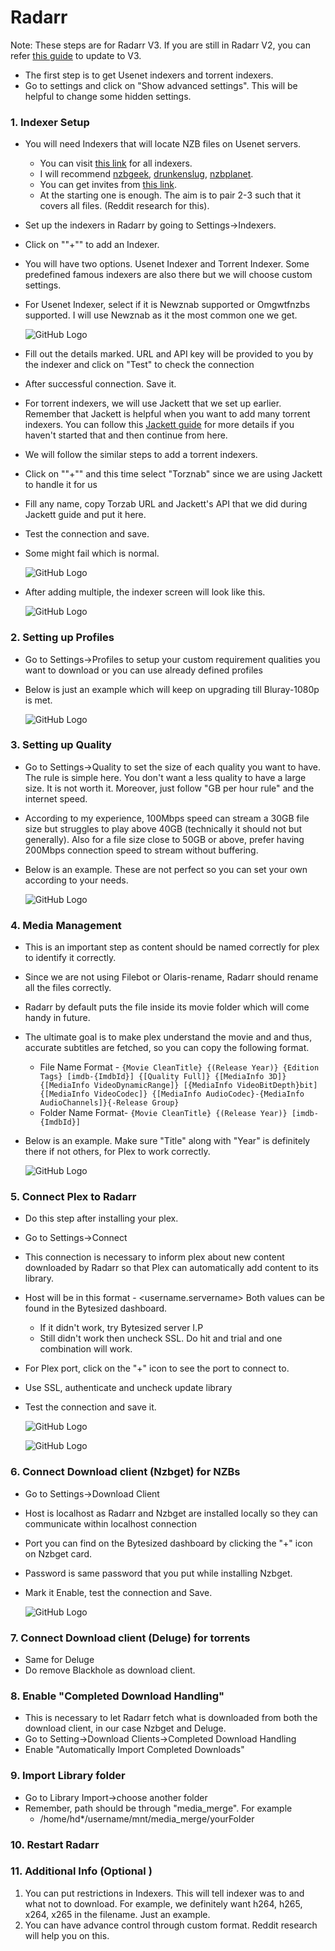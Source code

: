 # Radarr

Note: These steps are for Radarr V3. If you are still in Radarr V2, you can refer [this guide](https://github.com/pranscript/plex_bytesized/blob/master/radarr/radarrV2%20to%20V3(nightly).md) to update to V3.

- The first step is to get Usenet indexers and torrent indexers.
- Go to settings and click on "Show advanced settings". This will be helpful to change some hidden settings.

### 1. Indexer Setup

- You will need Indexers that will locate NZB files on Usenet servers.

  - You can visit [this link](https://www.reddit.com/r/usenet/wiki/indexers) for all indexers.
  - I will recommend [nzbgeek](https://nzbgeek.info/), [drunkenslug](https://drunkenslug.com/), [nzbplanet](http://www.nzbplanet.net/).
  - You can get invites from [this link](https://www.reddit.com/r/UsenetInvites/).
  - At the starting one is enough. The aim is to pair 2-3 such that it covers all files. (Reddit research for this).

- Set up the indexers in Radarr by going to Settings->Indexers.

- Click on ""+"" to add an Indexer.

- You will have two options. Usenet Indexer and Torrent Indexer. Some predefined famous indexers are also there but we will choose custom settings.

- For Usenet Indexer, select if it is Newznab supported or Omgwtfnzbs supported. I will use Newznab as it the most common one we get.

  ![GitHub Logo](../images/radarr2.jpg)

- Fill out the details marked. URL and API key will be provided to you by the indexer and click on "Test" to check the connection

- After successful connection. Save it.



- For torrent indexers, we will use Jackett that we set up earlier. Remember that Jackett is helpful when you want to add many torrent indexers. You can follow this [Jackett guide](https://github.com/pranscript/plex_bytesized/tree/master/jackett) for more details if you haven't started that and then continue from here. 

- We will follow the similar steps to add a torrent indexers.

- Click on ""+"" and this time select "Torznab" since we are using Jackett to handle it for us

- Fill any name, copy Torzab URL and Jackett's API that we did during Jackett guide and put it here.

- Test the connection and save.

- Some might fail which is normal.

  ![GitHub Logo](../images/radarr3.jpg)



- After adding multiple, the indexer screen will look like this.

  ![GitHub Logo](../images/radarr1.jpg)

  

### 2. Setting up Profiles

- Go to Settings->Profiles to setup your custom requirement qualities you want to download or you can use already defined profiles

- Below is just an example which will keep on upgrading till Bluray-1080p is met. 

  ![GitHub Logo](../images/radarrProfile.jpg)

### 3. Setting up Quality

- Go to Settings->Quality to set the size of each quality you want to have. The rule is simple here. You don't want a less quality to have a large size. It is not worth it. Moreover, just follow "GB per hour rule" and the internet speed. 

- According to my experience, 100Mbps speed can stream a 30GB file size but struggles to play above 40GB (technically it should not but generally). Also for a file size close to 50GB or above, prefer having 200Mbps connection speed to stream without buffering.

- Below is an example. These are not perfect so you can set your own according to your needs.

  ![GitHub Logo](../images/radarrQuality.jpg)

### 4. Media Management

- This is an important step as content should be named correctly for plex to identify it correctly.

- Since we are not using Filebot or Olaris-rename, Radarr should rename all the files correctly.

- Radarr by default puts the file inside its movie folder which will come handy in future.

- The ultimate goal is to make plex understand the movie and and thus, accurate subtitles are fetched, so you can copy the following  format.

  - File Name Format - ```{Movie CleanTitle} {(Release Year)} {Edition Tags} [imdb-{ImdbId}] {[Quality Full]} {[MediaInfo 3D]} {[MediaInfo VideoDynamicRange]} [{MediaInfo VideoBitDepth}bit] {[MediaInfo VideoCodec]} {[MediaInfo AudioCodec}-{MediaInfo AudioChannels]}{-Release Group} ```
  - Folder Name Format- ```{Movie CleanTitle} {(Release Year)} [imdb-{ImdbId}]```

- Below is an example. Make sure "Title" along with "Year" is definitely there if not others, for Plex to work correctly.

  ![GitHub Logo](../images/radarMedia.jpg)

### 5. Connect Plex to Radarr

- Do this step after installing your plex.

- Go to Settings->Connect

- This connection is necessary to inform plex about new content downloaded by Radarr so that Plex can automatically add content to its library.

- Host will be in this format - <username.servername> Both values can be found in the Bytesized dashboard.

  - If it didn't work, try Bytesized server I.P
  - Still didn't work then uncheck SSL. Do hit and trial and one combination will work.

- For Plex port, click on the "+" icon to see the port to connect to. 

- Use SSL, authenticate and uncheck update library

- Test the connection and save it.

  ![GitHub Logo](../images/radarrPlex.jpg)

  ![GitHub Logo](../images/radarrPlex2.jpg)

### 6. Connect  Download client (Nzbget) for NZBs

- Go to Settings->Download Client

- Host is localhost as Radarr and Nzbget are installed locally so they can communicate within localhost connection

- Port you can find on the Bytesized dashboard by clicking the "+" icon on Nzbget card.

- Password is same password that you put while installing Nzbget.

- Mark it Enable, test the connection and Save.

  ![GitHub Logo](../images/radarrNzb.jpg)

### 7. Connect  Download client (Deluge) for torrents

- Same for Deluge
- Do remove Blackhole as download client.

### 8. Enable "Completed Download Handling"

- This is necessary to let Radarr fetch what is downloaded from both the download client, in our case Nzbget and Deluge.
- Go to Setting->Download Clients->Completed Download Handling
- Enable "Automatically Import Completed Downloads"

### 9. Import Library folder

- Go to Library Import->choose another folder
- Remember, path should be through "media_merge". For example
  - /home/hd*/username/mnt/media_merge/yourFolder

### 10. Restart Radarr

### 11. Additional Info (Optional )
1. You can put restrictions in Indexers. This will tell indexer was to and what not to download. For example, we definitely want h264, h265, x264, x265 in the filename. Just an example.
2. You can have advance control through custom format. Reddit research will help you on this. 



